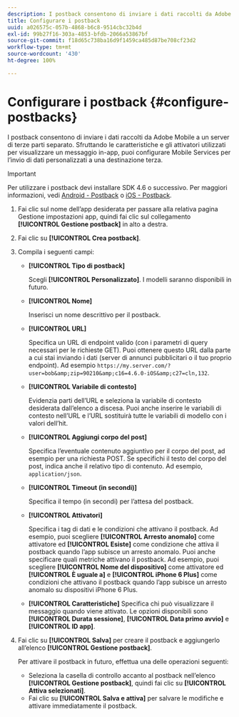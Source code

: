 ```yaml
---
description: I postback consentono di inviare i dati raccolti da Adobe Mobile a un server di terze parti separato. Sfruttando le caratteristiche e gli attivatori utilizzati per visualizzare un messaggio in-app, puoi configurare Mobile Services per l’invio di dati personalizzati a una destinazione terza.
title: Configurare i postback
uuid: a026575c-057b-4868-b6c8-9514cbc32b4d
exl-id: 99b27f16-303a-4853-bfdb-2066a53867bf
source-git-commit: f18d65c738ba16d9f1459ca485d87be708cf23d2
workflow-type: tm+mt
source-wordcount: '430'
ht-degree: 100%

---
```


# Configurare i postback {#configure-postbacks}

I postback consentono di inviare i dati raccolti da Adobe Mobile a un server di terze parti separato. Sfruttando le caratteristiche e gli attivatori utilizzati per visualizzare un messaggio in-app, puoi configurare Mobile Services per l’invio di dati personalizzati a una destinazione terza.

>[!IMPORTANT]
>
>Per utilizzare i postback devi installare SDK 4.6 o successivo. Per maggiori informazioni, vedi [Android - Postback](/help/android/analytics-main/postbacks/postbacks.md) o [iOS - Postback](/help/ios/analytics-main/postback/postback.md).

1. Fai clic sul nome dell’app desiderata per passare alla relativa pagina Gestione impostazioni app, quindi fai clic sul collegamento **[!UICONTROL Gestione postback]** in alto a destra.
1. Fai clic su **[!UICONTROL Crea postback]**.
1. Compila i seguenti campi:

   * **[!UICONTROL Tipo di postback]**

      Scegli **[!UICONTROL Personalizzato]**. I modelli saranno disponibili in futuro.

   * **[!UICONTROL Nome]**

      Inserisci un nome descrittivo per il postback.

   * **[!UICONTROL URL]**

      Specifica un URL di endpoint valido (con i parametri di query necessari per le richieste GET). Puoi ottenere questo URL dalla parte a cui stai inviando i dati (server di annunci pubblicitari o il tuo proprio endpoint). Ad esempio `https://my.server.com/?user=bob&amp;zip=90210&amp;c16=4.6.0-iOS&amp;c27=cln,132`.

   * **[!UICONTROL Variabile di contesto]**

      Evidenzia parti dell’URL e seleziona la variabile di contesto desiderata dall’elenco a discesa. Puoi anche inserire le variabili di contesto nell’URL e l’URL sostituirà tutte le variabili di modello con i valori dell’hit.

   * **[!UICONTROL Aggiungi corpo del post]**

      Specifica l’eventuale contenuto aggiuntivo per il corpo del post, ad esempio per una richiesta POST. Se specifichi il testo del corpo del post, indica anche il relativo tipo di contenuto. Ad esempio, `application/json`.

   * **[!UICONTROL Timeout (in secondi)]**

      Specifica il tempo (in secondi) per l’attesa del postback.

   * **[!UICONTROL Attivatori]**

      Specifica i tag di dati e le condizioni che attivano il postback. Ad esempio, puoi scegliere **[!UICONTROL Arresto anomalo]** come attivatore ed **[!UICONTROL Esiste]** come condizione che attiva il postback quando l’app subisce un arresto anomalo. Puoi anche specificare quali metriche attivano il postback. Ad esempio, puoi scegliere **[!UICONTROL Nome del dispositivo]** come attivatore ed **[!UICONTROL È uguale a]** e **[!UICONTROL iPhone 6 Plus]** come condizioni che attivano il postback quando l’app subisce un arresto anomalo su dispositivi iPhone 6 Plus.

   * **[!UICONTROL Caratteristiche]**
   Specifica chi può visualizzare il messaggio quando viene attivato. Le opzioni disponibili sono **[!UICONTROL Durata sessione]**, **[!UICONTROL Data primo avvio]** e **[!UICONTROL ID app]**.

1. Fai clic su **[!UICONTROL Salva]** per creare il postback e aggiungerlo all’elenco **[!UICONTROL Gestione postback]**.

   Per attivare il postback in futuro, effettua una delle operazioni seguenti:

   * Seleziona la casella di controllo accanto al postback nell’elenco **[!UICONTROL Gestione postback]**, quindi fai clic su **[!UICONTROL Attiva selezionati]**.
   * Fai clic su **[!UICONTROL Salva e attiva]** per salvare le modifiche e attivare immediatamente il postback.

